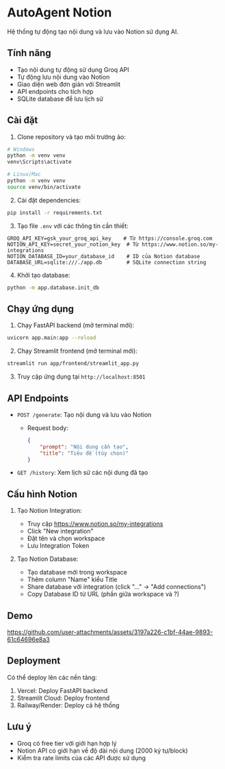 # AutoAgent Notion

Hệ thống tự động tạo nội dung và lưu vào Notion sử dụng AI.

## Tính năng

- Tạo nội dung tự động sử dụng Groq API
- Tự động lưu nội dung vào Notion
- Giao diện web đơn giản với Streamlit
- API endpoints cho tích hợp
- SQLite database để lưu lịch sử

## Cài đặt

1. Clone repository và tạo môi trường ảo:
```bash
# Windows
python -m venv venv
venv\Scripts\activate

# Linux/Mac
python -m venv venv
source venv/bin/activate
```

2. Cài đặt dependencies:
```bash
pip install -r requirements.txt
```

3. Tạo file `.env` với các thông tin cần thiết:
```
GROQ_API_KEY=gsk_your_groq_api_key    # Từ https://console.groq.com
NOTION_API_KEY=secret_your_notion_key  # Từ https://www.notion.so/my-integrations
NOTION_DATABASE_ID=your_database_id    # ID của Notion database
DATABASE_URL=sqlite:///./app.db        # SQLite connection string
```

4. Khởi tạo database:
```bash
python -m app.database.init_db
```

## Chạy ứng dụng

1. Chạy FastAPI backend (mở terminal mới):
```bash
uvicorn app.main:app --reload
```

2. Chạy Streamlit frontend (mở terminal mới):
```bash
streamlit run app/frontend/streamlit_app.py
```

3. Truy cập ứng dụng tại `http://localhost:8501`

## API Endpoints

- `POST /generate`: Tạo nội dung và lưu vào Notion
  - Request body:
    ```json
    {
        "prompt": "Nội dung cần tạo",
        "title": "Tiêu đề (tùy chọn)"
    }
    ```

- `GET /history`: Xem lịch sử các nội dung đã tạo

## Cấu hình Notion

1. Tạo Notion Integration:
   - Truy cập https://www.notion.so/my-integrations
   - Click "New integration"
   - Đặt tên và chọn workspace
   - Lưu Integration Token

2. Tạo Notion Database:
   - Tạo database mới trong workspace
   - Thêm column "Name" kiểu Title
   - Share database với integration (click "..." -> "Add connections")
   - Copy Database ID từ URL (phần giữa workspace và ?)
  
## Demo 

https://github.com/user-attachments/assets/3197a226-c1bf-44ae-9893-61c64696e8a3

## Deployment

Có thể deploy lên các nền tảng:

1. Vercel: Deploy FastAPI backend
2. Streamlit Cloud: Deploy frontend
3. Railway/Render: Deploy cả hệ thống

## Lưu ý

- Groq có free tier với giới hạn hợp lý
- Notion API có giới hạn về độ dài nội dung (2000 ký tự/block)
- Kiểm tra rate limits của các API được sử dụng 
